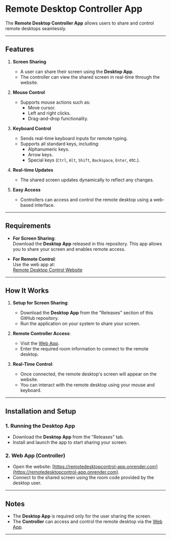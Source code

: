 # Remote Desktop Controller App

The **Remote Desktop Controller App** allows users to share and control remote desktops seamlessly.

---

## Features

1. **Screen Sharing**  
   - A user can share their screen using the **Desktop App**.
   - The controller can view the shared screen in real-time through the website.

2. **Mouse Control**  
   - Supports mouse actions such as:
     - Move cursor.
     - Left and right clicks.
     - Drag-and-drop functionality.

3. **Keyboard Control**  
   - Sends real-time keyboard inputs for remote typing.
   - Supports all standard keys, including:
     - Alphanumeric keys.
     - Arrow keys.
     - Special keys (`Ctrl`, `Alt`, `Shift`, `Backspace`, `Enter`, etc.).

4. **Real-time Updates**  
   - The shared screen updates dynamically to reflect any changes.

5. **Easy Access**  
   - Controllers can access and control the remote desktop using a web-based interface.

---

## Requirements

- **For Screen Sharing**:  
  Download the **Desktop App** released in this repository. This app allows you to share your screen and enables remote access.

- **For Remote Control**:  
  Use the web app at:  
  [Remote Desktop Control Website](https://remotedesktopcontrol-app.onrender.com/)

---

## How It Works

1. **Setup for Screen Sharing**:  
   - Download the **Desktop App** from the "Releases" section of this GitHub repository.  
   - Run the application on your system to share your screen.

2. **Remote Controller Access**:  
   - Visit the [Web App](https://remotedesktopcontrol-app.onrender.com/).  
   - Enter the required room information to connect to the remote desktop.

3. **Real-Time Control**:  
   - Once connected, the remote desktop's screen will appear on the website.  
   - You can interact with the remote desktop using your mouse and keyboard.

---

## Installation and Setup

### 1. **Running the Desktop App**  
   - Download the **Desktop App** from the "Releases" tab.  
   - Install and launch the app to start sharing your screen.

### 2. **Web App (Controller)**  
   - Open the website: [https://remotedesktopcontrol-app.onrender.com](https://remotedesktopcontrol-app.onrender.com).  
   - Connect to the shared screen using the room code provided by the desktop user.

---

## Notes

- The **Desktop App** is required only for the user sharing the screen.  
- The **Controller** can access and control the remote desktop via the [Web App](https://remotedesktopcontrol-app.onrender.com/).

---
